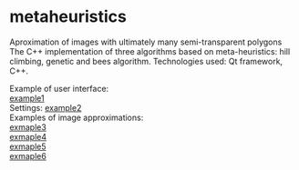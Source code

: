 # metaheuristics
Aproximation of images with ultimately many semi-transparent polygons
The C++ implementation of three algorithms based on meta-heuristics: hill climbing, genetic and bees algorithm. Technologies used: Qt framework, C++.

Example of user interface:
<br>
[example1](heuristics1.png)
<br>
Settings:
[example2](heuristics2.png)
<br>
Examples of image approximations:
<br>
[exmaple3](heuristics3.png)
<br>
[exmaple4](heuristics4.png)
<br>
[exmaple5](heuristics5.png)
<br>
[exmaple6](heuristics6.png)
